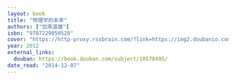 ```yaml
---
layout: book
title: "物理学的未来"
authors: ["加来道雄"]
isbn: "9787229050528"
cover: "https://http-proxy.rssbrain.com/?link=https://img2.doubanio.com/view/subject/l/public/s11335131.jpg"
year: 2012
external_links:
  douban: https://book.douban.com/subject/10578495/
date_read: "2014-12-07"
---
```

